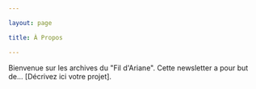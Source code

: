 ```yaml
---

layout: page

title: À Propos

---
```




Bienvenue sur les archives du "Fil d'Ariane". Cette newsletter a pour but de... \[Décrivez ici votre projet].





